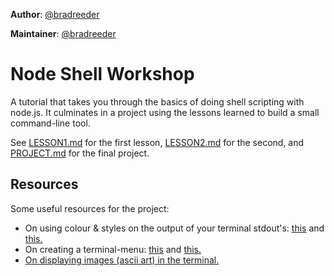 **Author**: [@bradreeder](https://github.com/bradreeder)  

**Maintainer**: [@bradreeder](https://github.com/bradreeder)  

# Node Shell Workshop

A tutorial that takes you through the basics of doing shell scripting with node.js. It culminates in a project using the lessons learned to build a small command-line tool.

See [LESSON1.md](https://github.com/bradreeder/Node-Shell-Workshop/blob/master/LESSON1.md) for the first lesson, [LESSON2.md](https://github.com/bradreeder/Node-Shell-Workshop/blob/master/LESSON2.md) for the second, and [PROJECT.md](https://github.com/bradreeder/Node-Shell-Workshop/blob/master/PROJECT.md) for the final project.

## Resources

Some useful resources for the project:

* On using colour & styles on the output of your terminal stdout's: [this](https://coderwall.com/p/yphywg/printing-colorful-text-in-terminal-when-run-node-js-script) and [this.](http://blog.soulserv.net/terminal-friendly-application-with-node-js/)
* On creating a terminal-menu: [this](https://github.com/substack/terminal-menu) and [this.](https://github.com/Pomax/terminal-menu-program)  
* [On displaying images (ascii art) in the terminal.](http://askubuntu.com/questions/97542/how-do-i-make-my-terminal-display-graphical-pictures)
